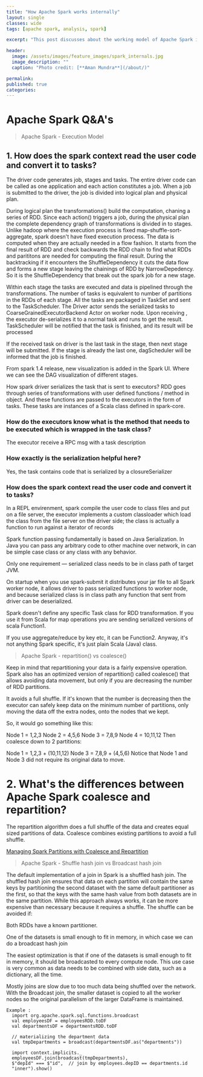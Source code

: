 ```yaml
---
title: "How Apache Spark works internally"
layout: single
classes: wide
tags: [apache spark, analysis, spark]

excerpt: "This post discusses about the working model of Apache Spark in detail."

header:
  image: /assets/images/feature_images/spark_internals.jpg
  image_description: ""
  caption: "Photo credit: [**Aman Mundra**](/about/)"

permalink:
published: true
categories: 
---
```


# Apache Spark Q&A's

> Apache Spark - Execution Model

## 1. How does the spark context read the user code and convert it to tasks?
The driver code generates job, stages and tasks. The entire driver code can be called as one application and each action constitutes a job.
When a job is submitted to the driver, the job is divided into logical plan and physical plan.

During logical plan the transformations() build the computation, chaning a series of RDD. 
Since each action() triggers a job, during the physical plan the complete dependency graph of transformations is divided in to stages. 
Unlike hadoop where the execution process is fixed map-shuffle-sort-aggregate, spark doesn't have fixed execution process. 
The data is computed when they are actually needed in a flow fashion. It starts from the final result of RDD and check backwards the RDD chain
to find what RDDs and parititons are needed for computing the final result. 
During the backtracking if it encounters the ShuffleDependency it cuts the data flow and forms a new stage leaving the chainings of RDD 
by NarrowDepedency. So it is the ShuffleDependency that break out the spark job for a new stage.

Within each stage the tasks are executed and data is pipelined through the transformations. The number of tasks is equivalent to number of partitions in the RDDs of each stage.
All the tasks are packaged in TaskSet and sent to the TaskScheduler. 
The Driver actor sends the serialized tasks to CoarseGrainedExecutorBackend Actor on worker node. Upon receiving , the executor de-serializes it to a normal task and runs to get the result. 
TaskScheduler will be notified that the task is finished, and its result will be processed

If the received task on driver is the last task in the stage, then next stage will be submitted. If the stage is already the last one, dagScheduler will be informed that the job is finished.

From spark 1.4 release, new visualization is added in the Spark UI. Where we can see the DAG visualization of different stages.

How spark driver serializes the task that is sent to executors?
RDD goes through series of transformations with user defined functions / method in object. 
And these functions are passed to the executors in the form of tasks. These tasks are instances of a Scala class defined in spark-core.

### How do the executors know what is the method that needs to be executed which is wrapped in the task class?
The executor receive a RPC msg with a task description

### How exactly is the serialization helpful here?
Yes, the task contains code that is serialized by a closureSerializer

### How does the spark context read the user code and convert it to tasks?
In a REPL envirenment, spark compile the user code to class files and put on a file server, the executor implements a custom classloader which load the class from the file server on the driver side; the class is actually a function to run against a iterator of records

Spark function passing fundamentally is based on Java Serialization. In Java you can pass any arbitrary code to other machine over network, in can be simple case class or any class with any behavior.

Only one requirement — serialized class needs to be in class path of target JVM.

On startup when you use spark-submit it distributes your jar file to all Spark worker node, it allows driver to pass serialized functions to worker node, and because serialized class is in class path any function that sent from driver can be deserialized.

Spark doesn't define any specific Task class for RDD transformation. If you use it from Scala for map operations you are sending serialized versions of scala Function1.

If you use aggregate/reduce by key etc, it can be Function2. Anyway, it's not anything Spark specific, it's just plain Scala (Java) class.


> Apache Spark - repartition() vs coalesce()

Keep in mind that repartitioning your data is a fairly expensive operation. 
Spark also has an optimized version of repartition() called coalesce() that allows avoiding data movement, 
but only if you are decreasing the number of RDD partitions.

It avoids a full shuffle. If it's known that the number is decreasing then the executor can safely keep data on the minimum number of partitions, only moving the data off the extra nodes, 
onto the nodes that we kept.

So, it would go something like this:

Node 1 = 1,2,3
Node 2 = 4,5,6
Node 3 = 7,8,9
Node 4 = 10,11,12
Then coalesce down to 2 partitions:

Node 1 = 1,2,3 + (10,11,12)
Node 3 = 7,8,9 + (4,5,6)
Notice that Node 1 and Node 3 did not require its original data to move.

# 2. What's the differences between Apache Spark coalesce and repartition?
The repartition algorithm does a full shuffle of the data and creates equal sized partitions of data. 
Coalesce combines existing partitions to avoid a full shuffle.

[Managing Spark Partitions with Coalesce and Repartition](https://hackernoon.com/managing-spark-partitions-with-coalesce-and-repartition-4050c57ad5c4)


> Apache Spark - Shuffle hash join vs Broadcast hash join

The default implementation of a join in Spark is a shuffled hash join. The shuffled hash join ensures that data on each partition will contain the same keys by partitioning the second dataset 
with the same default partitioner as the first, so that the keys with the same hash value from both datasets are in the same partition. 
While this approach always works, it can be more expensive than necessary because it requires a shuffle. 
The shuffle can be avoided if:

Both RDDs have a known partitioner.

One of the datasets is small enough to fit in memory, in which case we can do a broadcast hash join

The easiest optimization is that if one of the datasets is small enough to fit in memory, it should be broadcasted to every compute node. This use case is very common as data needs to be combined with side data, such as a dictionary, all the time.

Mostly joins are slow due to too much data being shuffled over the network. With the Broadcast join, the smaller dataset is copied to all the worker nodes so the original parallelism of the larger DataFrame is maintained.

    Example :
      import org.apache.spark.sql.functions.broadcast  
      val employeesDF = employeesRDD.toDF
      val departmentsDF = departmentsRDD.toDF
    
      // materializing the department data
      val tmpDepartments = broadcast(departmentsDF.as("departments"))
    
      import context.implicits._
      employeesDF.join(broadcast(tmpDepartments), 
      $"depId" === $"id",  // join by employees.depID == departments.id 
      "inner").show()

  
  [](https://github.com/jaceklaskowski/mastering-apache-spark-book/blob/master/spark-sql-joins-broadcast.adoc)
  [](https://www.youtube.com/watch?v=fp53QhSfQcI)
